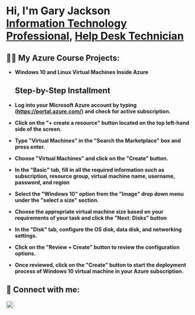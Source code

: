 <h1>Hi, I'm Gary Jackson <br/><a href="https://github.com/techguy24jackson">Information Technology Professional</a>, <a href="https://www.linkedin.com/in/gary-jackson-4072bb275/">Help Desk Technician</a>

<h2>👨‍💻 My Azure Course Projects:</h2>

- <b>Windows 10 and Linux Virtual Machines Inside Azure</b>
  <h2>Step-by-Step Installment</h2>
- <b>Log into your Microsoft Azure account by typing (https://portal.azure.com/) and check for active subscription.<br/>

- <b>Click on the "+ create a resource" button located on the top left-hand side of the screen.<br/>

- <b>Type "Virtual Machines" in the "Search the Marketplace" box and press enter.<br/>
  
- <b>Choose "Virtual Machines" and click on the "Create" button.<br/>
  
- <b>In the "Basic" tab, fill in all the required information such as subscription, resource group, virtual machine name, username, password, and region
  
- <b>Select the "Windows 10" option from the "Image" drop down menu under the "select a size" section.<br/>
  
- <b>Choose the appropriate virtual machine size based on your requirements of your task and click the "Next: Disks" button<br/>
  
- <b>In the "Disk" tab, configure the OS disk, data disk, and networking settings.<br/>
  
- <b>Click on the "Review + Create" button to review the configuration options.<br/>
  
- <b>Once reviewed, click on the "Create" button to start the deployment process of Windows 10 virtual machine in your Azure subscription.<br/>



<h2> 🤳 Connect with me:</h2>

[<img align="left" alt="Gary-Jackson-4072bb275 | LinkedIn" width="22px" src="https://cdn.jsdelivr.net/npm/simple-icons@v3/icons/linkedin.svg" />][linkedin]



[linkedin]: https://linkedin.com/in/gary-jackson-4072bb275





